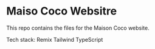 # Maiso Coco Websitre

This repo contains the files for the Maison Coco website.

Tech stack:
Remix
Tailwind
TypeScript
